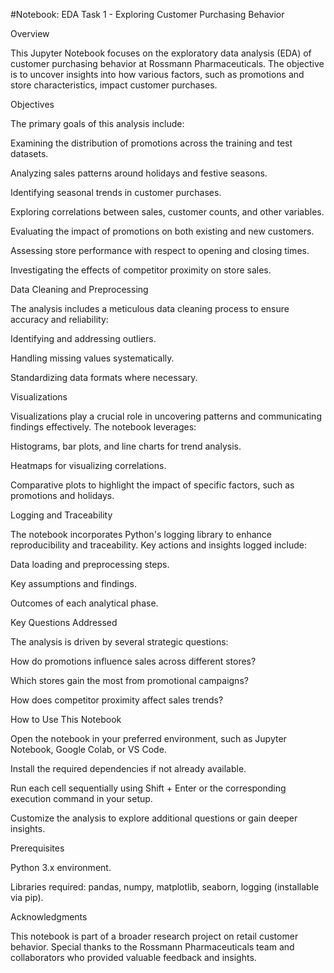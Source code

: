#Notebook: EDA Task 1 - Exploring Customer Purchasing Behavior

Overview

This Jupyter Notebook focuses on the exploratory data analysis (EDA) of customer purchasing behavior at Rossmann Pharmaceuticals. The objective is to uncover insights into how various factors, such as promotions and store characteristics, impact customer purchases.

Objectives

The primary goals of this analysis include:

Examining the distribution of promotions across the training and test datasets.

Analyzing sales patterns around holidays and festive seasons.

Identifying seasonal trends in customer purchases.

Exploring correlations between sales, customer counts, and other variables.

Evaluating the impact of promotions on both existing and new customers.

Assessing store performance with respect to opening and closing times.

Investigating the effects of competitor proximity on store sales.

Data Cleaning and Preprocessing

The analysis includes a meticulous data cleaning process to ensure accuracy and reliability:

Identifying and addressing outliers.

Handling missing values systematically.

Standardizing data formats where necessary.

Visualizations

Visualizations play a crucial role in uncovering patterns and communicating findings effectively. The notebook leverages:

Histograms, bar plots, and line charts for trend analysis.

Heatmaps for visualizing correlations.

Comparative plots to highlight the impact of specific factors, such as promotions and holidays.

Logging and Traceability

The notebook incorporates Python's logging library to enhance reproducibility and traceability. Key actions and insights logged include:

Data loading and preprocessing steps.

Key assumptions and findings.

Outcomes of each analytical phase.

Key Questions Addressed

The analysis is driven by several strategic questions:

How do promotions influence sales across different stores?

Which stores gain the most from promotional campaigns?

How does competitor proximity affect sales trends?

How to Use This Notebook

Open the notebook in your preferred environment, such as Jupyter Notebook, Google Colab, or VS Code.

Install the required dependencies if not already available.

Run each cell sequentially using Shift + Enter or the corresponding execution command in your setup.

Customize the analysis to explore additional questions or gain deeper insights.

Prerequisites

Python 3.x environment.

Libraries required: pandas, numpy, matplotlib, seaborn, logging (installable via pip).

Acknowledgments

This notebook is part of a broader research project on retail customer behavior. Special thanks to the Rossmann Pharmaceuticals team and collaborators who provided valuable feedback and insights.

